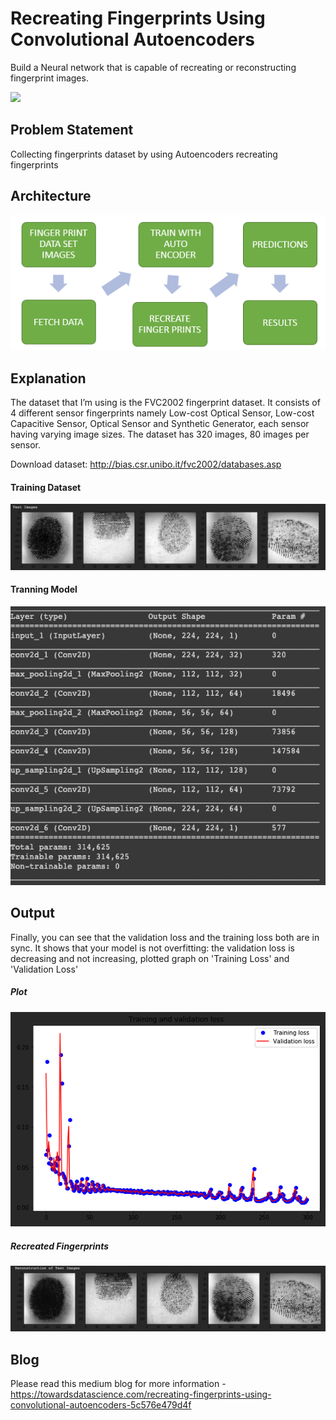 # Recreating Fingerprints Using Convolutional Autoencoders

Build a Neural network that is capable of recreating or reconstructing fingerprint images.

<img src= "Images/cover.gif">

## Problem Statement

Collecting fingerprints dataset by using Autoencoders recreating fingerprints

## Architecture

<img src= "Images/Architecture.PNG">

## Explanation

The dataset that I’m using is the FVC2002 fingerprint dataset. It consists of 4 different sensor fingerprints namely Low-cost Optical Sensor, Low-cost Capacitive Sensor, Optical Sensor and Synthetic Generator, each sensor having varying image sizes. The dataset has 320 images, 80 images per sensor.

Download dataset: http://bias.csr.unibo.it/fvc2002/databases.asp

#### Training Dataset

<img src= "Images/Train_dataset.png">

#### Tranning Model

<img src= "Images/Model_tranning.png">

## Output
Finally, you can see that the validation loss and the training loss both are in sync. It shows that your model is not overfitting: the validation loss is decreasing and not increasing, plotted graph on 'Training Loss' and 'Validation Loss'

##### Plot

<img src= "Images/Plot.png">

##### Recreated Fingerprints

<img src= "Images/Output_recreated_images.png">

## Blog

Please read this medium blog for more information - https://towardsdatascience.com/recreating-fingerprints-using-convolutional-autoencoders-5c576e479d4f
